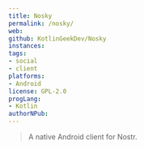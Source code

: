 ```yaml
---
title: Nosky
permalink: /nosky/
web: 
github: KotlinGeekDev/Nosky
instances:
tags:
- social
- client
platforms:
- Android
license: GPL-2.0
progLang:
- Kotlin
authorNPub: 
---
```


> A native Android client for Nostr.

